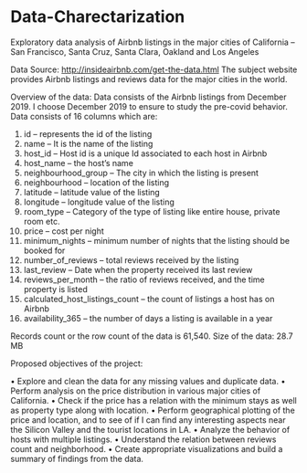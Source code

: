 # Data-Charectarization

Exploratory data analysis of Airbnb listings in the major cities of California – San Francisco, Santa Cruz, Santa Clara, Oakland and Los Angeles

Data Source:
http://insideairbnb.com/get-the-data.html 
The subject website provides Airbnb listings and reviews data for the major cities in the world.

Overview of the data:
Data consists of the Airbnb listings from December 2019. I choose December 2019 to ensure to study the pre-covid behavior. 
Data consists of 16 columns which are:
1.	id – represents the id of the listing
2.	name – It is the name of the listing
3.	host_id – Host id is a unique Id associated to each host in Airbnb
4.	host_name – the host’s name
5.	neighbourhood_group – The city in which the listing is present
6.	neighbourhood – location of the listing
7.	latitude – latitude value of the listing
8.	longitude – longitude value of the listing
9.	room_type – Category of the type of listing like entire house, private room etc.
10.	price – cost per night
11.	minimum_nights – minimum number of nights that the listing should be booked for
12.	number_of_reviews – total reviews received by the listing
13.	last_review – Date when the property received its last review
14.	reviews_per_month – the ratio of reviews received, and the time property is listed
15.	calculated_host_listings_count – the count of listings a host has on Airbnb
16.	availability_365 – the number of days a listing is available in a year

Records count or the row count of the data is 61,540.
Size of the data: 28.7 MB

Proposed objectives of the project:

•	Explore and clean the data for any missing values and duplicate data.
•	Perform analysis on the price distribution in various major cities of California.
•	Check if the price has a relation with the minimum stays as well as property type along with location.
•	Perform geographical plotting of the price and location, and to see of if I can find any interesting aspects near the Silicon Valley and the tourist locations in LA.
•	 Analyze the behavior of hosts with multiple listings.
•	Understand the relation between reviews count and neighborhood.
•	Create appropriate visualizations and build a summary of findings from the data.
